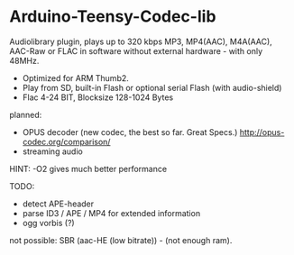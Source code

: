 Arduino-Teensy-Codec-lib
======================

Audiolibrary plugin, plays up to 320 kbps MP3, MP4(AAC), M4A(AAC), AAC-Raw or FLAC in software without external hardware - 
with only 48MHz.

- Optimized for ARM Thumb2.
- Play from SD, built-in Flash or optional serial Flash (with audio-shield)
- Flac 4-24 BIT, Blocksize 128-1024 Bytes

planned:
 - OPUS decoder (new codec, the best so far. Great Specs.)
   http://opus-codec.org/comparison/
 - streaming audio

 HINT: -O2 gives much better performance
 
 TODO:
 - detect APE-header
 - parse ID3 / APE / MP4 for extended information
 - ogg vorbis (?)
 
 not possible: SBR (aac-HE (low bitrate)) - (not enough ram).
